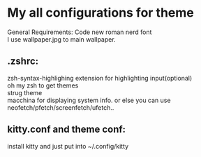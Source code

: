 # My all configurations for theme
General Requirements: Code new roman nerd font<br>
I use wallpaper.jpg to main wallpaper.
## .zshrc:
zsh-syntax-highlighing extension for highlighting input(optional)
<br>
oh my zsh to get themes
<br>
strug theme
<br>
macchina for displaying system info. or else you can use neofetch/pfetch/screenfetch/ufetch..
## kitty.conf and theme conf:
install kitty and just put into ~/.config/kitty

